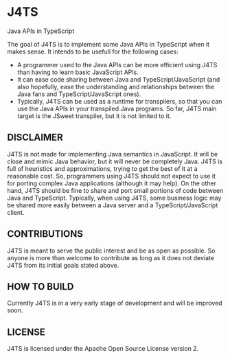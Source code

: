 # J4TS
Java APIs in TypeScript

The goal of J4TS is to implement some Java APIs in TypeScript when it makes sense. It intends to be usefull for the following cases:

- A programmer used to the Java APIs can be more efficient using J4TS than having to learn basic JavaScript APIs.
- It can ease code sharing between Java and TypeScript/JavaScript (and also hopefully, ease the understanding and relationships between the Java fans and TypeScript/JavaScript ones).
- Typically, J4TS can be used as a runtime for transpilers, so that you can use the Java APIs in your transpiled Java programs. So far, J4TS main target is the JSweet transpiler, but it is not limited to it.

## DISCLAIMER

J4TS is not made for implementing Java semantics in JavaScript. It will be close and mimic Java behavior, but it will never be completely Java. J4TS is full of heuristics and approximations, trying to get the best of it at a reasonable cost. So, programmers using J4TS should not expect to use it for porting complex Java applications (although it may help). On the other hand, J4TS should be fine to share and port small portions of code between Java and TypeScript. Typically, when using J4TS, some business logic may be shared more easily between a Java server and a TypeScript/JavaScript client.

## CONTRIBUTIONS

J4TS is meant to serve the public interest and be as open as possible. So anyone is more than welcome to contribute as long as it does not deviate J4TS from its initial goals stated above. 

## HOW TO BUILD

Currently J4TS is in a very early stage of development and will be improved soon.

## LICENSE

J4TS is licensed under the Apache Open Source License version 2.